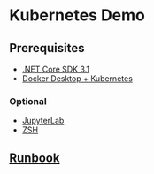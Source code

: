 # Kubernetes Demo

## Prerequisites
  - [.NET Core SDK 3.1](https://dotnet.microsoft.com/download/dotnet-core/3.1)
  - [Docker Desktop + Kubernetes](https://www.docker.com/products/docker-desktop)

### Optional
  - [JupyterLab](https://jupyter.org/install.html)
  - [ZSH](https://github.com/danylo-dubinin/zsh-jupyter-kernel)

## [Runbook](runbook.ipynb)
